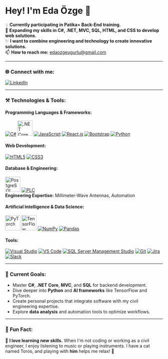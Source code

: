 # Hey! I'm Eda Özge 👋

💡 **Currently participating in Patika+ Back-End training.**  
🌱 **Expanding my skills in C#, .NET, MVC, SQL, HTML, and CSS to develop web solutions.**  
✨ **I want to combine engineering and technology to create innovative solutions.**  
📫 **How to reach me:** [edaozgeugurlu@gmail.com](mailto:edaozgeugurlu@gmail.com)

---

### 🌐 **Connect with me:**
<a href="https://www.linkedin.com/in/edaozgeugurlu" target="_blank"><img src="https://img.icons8.com/color/48/000000/linkedin.png" alt="LinkedIn"></a>

---

### ⚒️ **Technologies & Tools:**

#### **Programming Languages & Frameworks:**
<a href="https://learn.microsoft.com/en-us/dotnet/csharp/" target="_blank"><img src="https://img.icons8.com/color/48/000000/c-sharp-logo.png" alt="C#"></a>
<a href="https://dotnet.microsoft.com/" target="_blank"><img src="https://upload.wikimedia.org/wikipedia/commons/e/ee/.NET_Core_Logo.svg" alt=".NET Core" width="48"></a>
<a href="https://developer.mozilla.org/en-US/docs/Web/JavaScript" target="_blank"><img src="https://img.icons8.com/color/48/000000/javascript--v1.png" alt="JavaScript"></a>
<a href="https://reactjs.org/" target="_blank"><img src="https://img.icons8.com/plasticine/48/000000/react.png" alt="React.js"></a>
<a href="https://getbootstrap.com/" target="_blank"><img src="https://img.icons8.com/color/48/000000/bootstrap.png" alt="Bootstrap"></a>
<a href="https://www.python.org/" target="_blank"><img src="https://img.icons8.com/color/48/000000/python--v1.png" alt="Python"></a>

#### **Web Development:**
<a href="https://developer.mozilla.org/en-US/docs/Web/HTML" target="_blank"><img src="https://img.icons8.com/color/48/000000/html-5--v1.png" alt="HTML5"></a>
<a href="https://developer.mozilla.org/en-US/docs/Web/CSS" target="_blank"><img src="https://img.icons8.com/color/48/000000/css3.png" alt="CSS3"></a>

#### **Database & Engineering:**
<a href="https://www.postgresql.org/" target="_blank"><img src="https://upload.wikimedia.org/wikipedia/commons/2/29/Postgresql_elephant.svg" alt="PostgreSQL" width="48"></a>
<a href="https://en.wikipedia.org/wiki/Programmable_logic_controller" target="_blank"><img src="https://img.icons8.com/color/48/000000/engineering.png" alt="PLC"></a>  
**Engineering Expertise:** Millimeter-Wave Antennas, Automation

#### **Artificial Intelligence & Data Science:**
<a href="https://pytorch.org/" target="_blank"><img src="https://upload.wikimedia.org/wikipedia/commons/1/10/PyTorch_logo_icon.svg" alt="PyTorch" width="48"></a>
<a href="https://www.tensorflow.org/" target="_blank"><img src="https://upload.wikimedia.org/wikipedia/commons/2/2d/Tensorflow_logo.svg" alt="TensorFlow" width="48"></a>
<a href="https://numpy.org/" target="_blank"><img src="https://img.icons8.com/color/48/000000/numpy.png" alt="NumPy"></a>
<a href="https://pandas.pydata.org/" target="_blank"><img src="https://img.icons8.com/color/48/000000/pandas.png" alt="Pandas"></a>

#### **Tools:**
<a href="https://visualstudio.microsoft.com/" target="_blank"><img src="https://img.icons8.com/color/48/000000/visual-studio.png" alt="Visual Studio"></a>
<a href="https://code.visualstudio.com/" target="_blank"><img src="https://img.icons8.com/color/48/000000/visual-studio-code-2019.png" alt="VS Code"></a>
<a href="https://learn.microsoft.com/en-us/sql/ssms/sql-server-management-studio-ssms" target="_blank"><img src="https://img.icons8.com/color/48/000000/sql.png" alt="SQL Server Management Studio"></a>
<a href="https://git-scm.com/" target="_blank"><img src="https://img.icons8.com/color/48/000000/git.png" alt="Git"></a>
<a href="https://www.atlassian.com/software/jira" target="_blank"><img src="https://img.icons8.com/color/48/000000/jira.png" alt="Jira"></a>
<a href="https://slack.com/" target="_blank"><img src="https://img.icons8.com/color/48/000000/slack-new.png" alt="Slack"></a>

---

### 🚀 **Current Goals:**
- Master **C#**, **.NET Core**, **MVC**, and **SQL** for backend development.  
- Dive deeper into **Python** and **AI frameworks** like TensorFlow and PyTorch.  
- Create personal projects that integrate software with my civil engineering expertise.  
- Explore **data analysis** and automation tools to optimize workflows.

---

### 📌 **Fun Fact:**
🎸 **I love learning new skills.** When I'm not coding or working as a civil engineer, I enjoy listening to music or playing instruments. I have a cat named Toros, and playing with **him** helps me relax! 🐾
